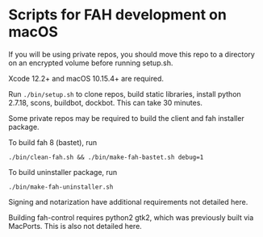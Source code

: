 # Scripts for FAH development on macOS

If you will be using private repos, you should move this repo to a directory
 on an encrypted volume before running setup.sh.

Xcode 12.2+ and macOS 10.15.4+ are required.

Run ``./bin/setup.sh`` to clone repos, build static libraries, install python 2.7.18,
 scons, buildbot, dockbot. This can take 30 minutes.

Some private repos may be required to build the client and fah installer package.

To build fah 8 (bastet), run
 
    ./bin/clean-fah.sh && ./bin/make-fah-bastet.sh debug=1

To build uninstaller package, run

    ./bin/make-fah-uninstaller.sh

Signing and notarization have additional requirements not detailed here.

Building fah-control requires python2 gtk2, which was previously built via MacPorts.
This is also not detailed here.
